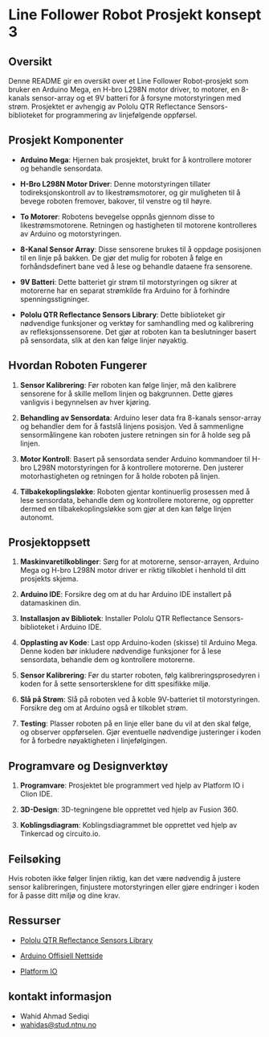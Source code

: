# Line Follower Robot Prosjekt konsept 3

## Oversikt

Denne README gir en oversikt over et Line Follower Robot-prosjekt som bruker en Arduino Mega, en H-bro L298N motor
driver, to motorer, en 8-kanals sensor-array og et 9V batteri for å forsyne motorstyringen med strøm. Prosjektet er
avhengig av Pololu QTR Reflectance Sensors-biblioteket for programmering av linjefølgende oppførsel.


## Prosjekt Komponenter

- **Arduino Mega**: Hjernen bak prosjektet, brukt for å kontrollere motorer og behandle sensordata.

- **H-Bro L298N Motor Driver**: Denne motorstyringen tillater todireksjonskontroll av to likestrømsmotorer, og gir
  muligheten til å bevege roboten fremover, bakover, til venstre og til høyre.

- **To Motorer**: Robotens bevegelse oppnås gjennom disse to likestrømsmotorene. Retningen og hastigheten til motorene
  kontrolleres av Arduino og motorstyringen.

- **8-Kanal Sensor Array**: Disse sensorene brukes til å oppdage posisjonen til en linje på bakken. De gjør det mulig
  for roboten å følge en forhåndsdefinert bane ved å lese og behandle dataene fra sensorene.

- **9V Batteri**: Dette batteriet gir strøm til motorstyringen og sikrer at motorerne har en separat strømkilde fra
  Arduino for å forhindre spenningsstigninger.

- **Pololu QTR Reflectance Sensors Library**: Dette biblioteket gir nødvendige funksjoner og verktøy for samhandling med
  og kalibrering av refleksjonssensorene. Det gjør at roboten kan ta beslutninger basert på sensordata, slik at den kan
  følge linjer nøyaktig.

## Hvordan Roboten Fungerer

1. **Sensor Kalibrering**: Før roboten kan følge linjer, må den kalibrere sensorene for å skille mellom linjen og
   bakgrunnen. Dette gjøres vanligvis i begynnelsen av hver kjøring.

2. **Behandling av Sensordata**: Arduino leser data fra 8-kanals sensor-array og behandler dem for å fastslå linjens
   posisjon. Ved å sammenligne sensormålingene kan roboten justere retningen sin for å holde seg på linjen.

3. **Motor Kontroll**: Basert på sensordata sender Arduino kommandoer til H-bro L298N motorstyringen for å kontrollere
   motorerne. Den justerer motorhastigheten og retningen for å holde roboten på linjen.

4. **Tilbakekoplingsløkke**: Roboten gjentar kontinuerlig prosessen med å lese sensordata, behandle dem og kontrollere
   motorerne, og oppretter dermed en tilbakekoplingsløkke som gjør at den kan følge linjen autonomt.

## Prosjektoppsett

1. **Maskinvaretilkoblinger**: Sørg for at motorerne, sensor-arrayen, Arduino Mega og H-bro L298N motor driver er riktig
   tilkoblet i henhold til ditt prosjekts skjema.

2. **Arduino IDE**: Forsikre deg om at du har Arduino IDE installert på datamaskinen din.

3. **Installasjon av Bibliotek**: Installer Pololu QTR Reflectance Sensors-biblioteket i Arduino IDE.

4. **Opplasting av Kode**: Last opp Arduino-koden (skisse) til Arduino Mega. Denne koden bør inkludere nødvendige
   funksjoner for å lese sensordata, behandle dem og kontrollere motorerne.

5. **Sensor Kalibrering**: Før du starter roboten, følg kalibreringsprosedyren i koden for å sette sensortersklene for
   ditt spesifikke miljø.

6. **Slå på Strøm**: Slå på roboten ved å koble 9V-batteriet til motorstyringen. Forsikre deg om at Arduino også er
   tilkoblet strøm.

7. **Testing**: Plasser roboten på en linje eller bane du vil at den skal følge, og observer oppførselen. Gjør
   eventuelle nødvendige justeringer i koden for å forbedre nøyaktigheten i linjefølgingen.

## Programvare og Designverktøy

1. **Programvare**: Prosjektet ble programmert ved hjelp av Platform IO i Clion IDE.

2. **3D-Design**: 3D-tegningene ble opprettet ved hjelp av Fusion 360.

3. **Koblingsdiagram**: Koblingsdiagrammet ble opprettet ved hjelp av Tinkercad og circuito.io.

## Feilsøking

Hvis roboten ikke følger linjen riktig, kan det være nødvendig å justere sensor kalibreringen, finjustere motorstyringen
eller gjøre endringer i koden for å passe ditt miljø og dine krav.

## Ressurser

- [Pololu QTR Reflectance Sensors Library](https://github.com/pololu/qtr-sensors-arduino#arduino-library-for-the-pololu-qtr-reflectance-sensors)

- [Arduino Offisiell Nettside](https://store.arduino.cc/products/arduino-mega-2560-rev3?queryID=undefined)

- [Platform IO](https://platformio.org/)

## kontakt informasjon

- Wahid Ahmad Sediqi
- wahidas@stud.ntnu.no
